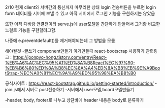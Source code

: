 2/10
현재 client와 서버간의 통신까지 마무리한 상태
login 전송버튼을 누르면 login form 데이터를 서버에 보낼 수 있고
아직 서버에서 로그인 기능을 구현하지는 않았음

또한 아직 디비랑 연결전이라 serve.js에 user모델을 간단하게 만들어서 그거랑 비교한느걸로 기능을 구현할려고함.

나중에 e.preventdefault()를 제거해야되는데 그 방법을 모름

해야될것 -글쓰기 component만들기
이거만들때 react-bootscrap 사용하기
관련링크 : https://joonpyo-hong.tistory.com/entry/React-%EB%A6%AC%EC%95%A1%ED%8A%B8React%EC%97%90-%EB%B6%80%ED%8A%B8%EC%8A%A4%ED%8A%B8%EB%9E%A9BootStrap-%EC%A0%81%EC%9A%A9%ED%95%98%EA%B8%B0

공식사이트 : https://react-bootstrap.github.io/getting-started/introduction/
-join.js에서 서버로 post전송하기 -서버에서 user모델,board모델만들기

-header, body, footer로 나누고
상단바에 header
내용은 body로 분류하기
